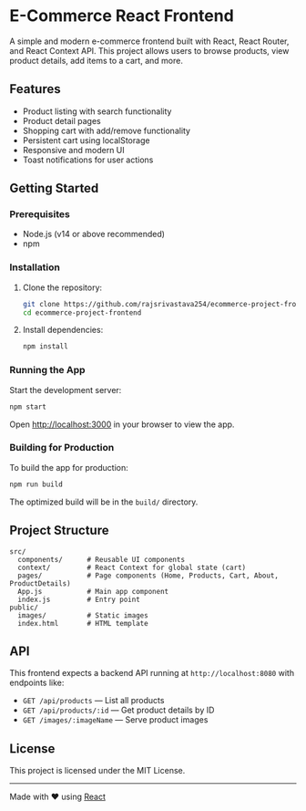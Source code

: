 # E-Commerce React Frontend

A simple and modern e-commerce frontend built with React, React Router, and React Context API. This project allows users to browse products, view product details, add items to a cart, and more.

## Features

- Product listing with search functionality
- Product detail pages
- Shopping cart with add/remove functionality
- Persistent cart using localStorage
- Responsive and modern UI
- Toast notifications for user actions

## Getting Started

### Prerequisites

- Node.js (v14 or above recommended)
- npm

### Installation

1. Clone the repository:
   ```sh
   git clone https://github.com/rajsrivastava254/ecommerce-project-frontend
   cd ecommerce-project-frontend
   ```

2. Install dependencies:
   ```sh
   npm install
   ```

### Running the App

Start the development server:

```sh
npm start
```

Open [http://localhost:3000](http://localhost:3000) in your browser to view the app.

### Building for Production

To build the app for production:

```sh
npm run build
```

The optimized build will be in the `build/` directory.

## Project Structure

```
src/
  components/      # Reusable UI components
  context/         # React Context for global state (cart)
  pages/           # Page components (Home, Products, Cart, About, ProductDetails)
  App.js           # Main app component
  index.js         # Entry point
public/
  images/          # Static images
  index.html       # HTML template
```

## API

This frontend expects a backend API running at `http://localhost:8080` with endpoints like:

- `GET /api/products` — List all products
- `GET /api/products/:id` — Get product details by ID
- `GET /images/:imageName` — Serve product images

## License

This project is licensed under the MIT License.

---

Made with ❤️ using [React](https://reactjs.org/)
